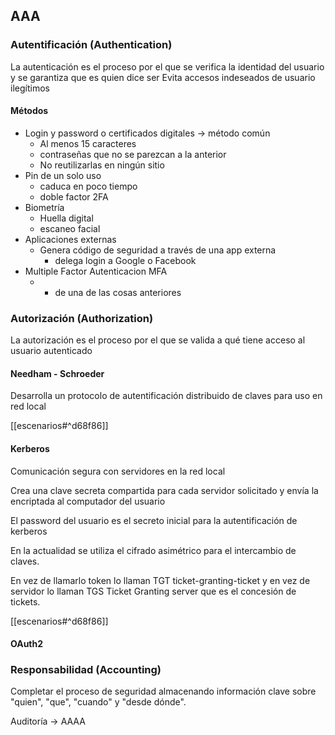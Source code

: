 ## AAA 

### Autentificación (Authentication)

La autenticación es el proceso por el que se verifica la identidad del usuario y se garantiza que es quien dice ser
Evita accesos indeseados de usuario ilegítimos 

#### Métodos
- Login y password o certificados digitales -> método común
	- Al menos 15 caracteres
	- contraseñas que no se parezcan a la anterior
	- No reutilizarlas en ningún sitio
- Pin de un solo uso
	- caduca en poco tiempo
	- doble factor 2FA
- Biometría 
	- Huella digital 
	- escaneo facial
- Aplicaciones externas
	- Genera código de seguridad a través de una app externa
		- delega login a Google o Facebook
- Multiple Factor Autenticacion MFA
	- + de una de las cosas anteriores

### Autorización (Authorization)

La autorización es el proceso por el que se valida a qué tiene acceso al usuario autenticado 

#### Needham - Schroeder

Desarrolla un protocolo de autentificación distribuido de claves para uso en red local

[[escenarios#^d68f86]]

#### Kerberos

Comunicación segura con servidores en la red local

Crea una clave secreta compartida para cada servidor solicitado y envía la encriptada al computador del usuario

El password del usuario es el secreto inicial para la autentificación de kerberos

En la actualidad se utiliza el cifrado asimétrico para el intercambio de claves.

En vez de llamarlo token lo llaman TGT ticket-granting-ticket y en vez de servidor lo llaman TGS Ticket Granting server que es el concesión de tickets.

[[escenarios#^d68f86]]

#### OAuth2



### Responsabilidad (Accounting)

Completar el proceso de seguridad almacenando información clave sobre "quien", "que", "cuando" y "desde dónde". 

Auditoría -> AAAA